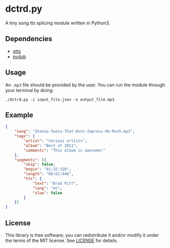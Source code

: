# dctrd.py
A tiny song tts splicing module written in Python3.

## Dependencies
 - [gtts](https://pypi.org/project/gTTS/)
 - [pydub](https://pypi.org/project/pydub/)

## Usage
An `.mp3` file should be provided by the user.
You can run the module through your terminal by doing:
```
./dctrd.py -i input_file.json -o output_file.mp3
```

## Example
```json
{
	"song": "Shania-Twain-That-Dont-Impress-Me-Much.mp3",
	"tags": {
		"artist": "Various artists",
		"album": "Best of 2011",
		"comments": "This album is awesome!"
	},
	"segments": [{
		"skip": false,
		"begin": "01:32:320",
		"length": "00:01:040",
		"tts": {
			"text": "Brad Pitt",
			"lang": "en",
			"slow": false
		}
	}]
}
```

## License
This library is free software; you can redistribute it and/or modify it under
the terms of the MIT license. See [LICENSE](LICENSE) for details.
